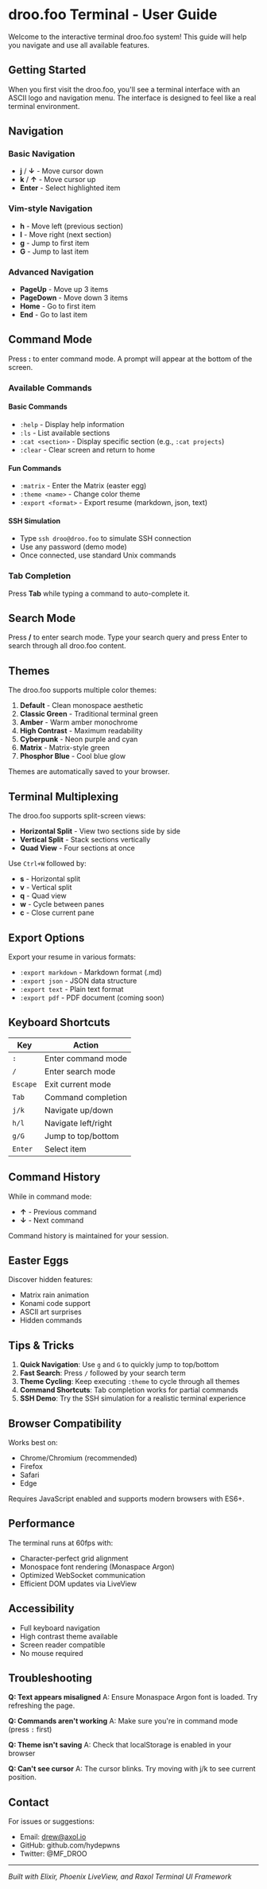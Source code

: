 # droo.foo Terminal - User Guide

Welcome to the interactive terminal droo.foo system! This guide will help you navigate and use all available features.

## Getting Started

When you first visit the droo.foo, you'll see a terminal interface with an ASCII logo and navigation menu. The interface is designed to feel like a real terminal environment.

## Navigation

### Basic Navigation
- **j** / **↓** - Move cursor down
- **k** / **↑** - Move cursor up
- **Enter** - Select highlighted item

### Vim-style Navigation
- **h** - Move left (previous section)
- **l** - Move right (next section)
- **g** - Jump to first item
- **G** - Jump to last item

### Advanced Navigation
- **PageUp** - Move up 3 items
- **PageDown** - Move down 3 items
- **Home** - Go to first item
- **End** - Go to last item

## Command Mode

Press **:** to enter command mode. A prompt will appear at the bottom of the screen.

### Available Commands

#### Basic Commands
- `:help` - Display help information
- `:ls` - List available sections
- `:cat <section>` - Display specific section (e.g., `:cat projects`)
- `:clear` - Clear screen and return to home

#### Fun Commands
- `:matrix` - Enter the Matrix (easter egg)
- `:theme <name>` - Change color theme
- `:export <format>` - Export resume (markdown, json, text)

#### SSH Simulation
- Type `ssh droo@droo.foo` to simulate SSH connection
- Use any password (demo mode)
- Once connected, use standard Unix commands

### Tab Completion
Press **Tab** while typing a command to auto-complete it.

## Search Mode

Press **/** to enter search mode. Type your search query and press Enter to search through all droo.foo content.

## Themes

The droo.foo supports multiple color themes:

1. **Default** - Clean monospace aesthetic
2. **Classic Green** - Traditional terminal green
3. **Amber** - Warm amber monochrome
4. **High Contrast** - Maximum readability
5. **Cyberpunk** - Neon purple and cyan
6. **Matrix** - Matrix-style green
7. **Phosphor Blue** - Cool blue glow

Themes are automatically saved to your browser.

## Terminal Multiplexing

The droo.foo supports split-screen views:

- **Horizontal Split** - View two sections side by side
- **Vertical Split** - Stack sections vertically
- **Quad View** - Four sections at once

Use `Ctrl+W` followed by:
- **s** - Horizontal split
- **v** - Vertical split
- **q** - Quad view
- **w** - Cycle between panes
- **c** - Close current pane

## Export Options

Export your resume in various formats:

- `:export markdown` - Markdown format (.md)
- `:export json` - JSON data structure
- `:export text` - Plain text format
- `:export pdf` - PDF document (coming soon)

## Keyboard Shortcuts

| Key | Action |
|-----|--------|
| `:` | Enter command mode |
| `/` | Enter search mode |
| `Escape` | Exit current mode |
| `Tab` | Command completion |
| `j/k` | Navigate up/down |
| `h/l` | Navigate left/right |
| `g/G` | Jump to top/bottom |
| `Enter` | Select item |

## Command History

While in command mode:
- **↑** - Previous command
- **↓** - Next command

Command history is maintained for your session.

## Easter Eggs

Discover hidden features:
- Matrix rain animation
- Konami code support
- ASCII art surprises
- Hidden commands

## Tips & Tricks

1. **Quick Navigation**: Use `g` and `G` to quickly jump to top/bottom
2. **Fast Search**: Press `/` followed by your search term
3. **Theme Cycling**: Keep executing `:theme` to cycle through all themes
4. **Command Shortcuts**: Tab completion works for partial commands
5. **SSH Demo**: Try the SSH simulation for a realistic terminal experience

## Browser Compatibility

Works best on:
- Chrome/Chromium (recommended)
- Firefox
- Safari
- Edge

Requires JavaScript enabled and supports modern browsers with ES6+.

## Performance

The terminal runs at 60fps with:
- Character-perfect grid alignment
- Monospace font rendering (Monaspace Argon)
- Optimized WebSocket communication
- Efficient DOM updates via LiveView

## Accessibility

- Full keyboard navigation
- High contrast theme available
- Screen reader compatible
- No mouse required

## Troubleshooting

**Q: Text appears misaligned**
A: Ensure Monaspace Argon font is loaded. Try refreshing the page.

**Q: Commands aren't working**
A: Make sure you're in command mode (press `:` first)

**Q: Theme isn't saving**
A: Check that localStorage is enabled in your browser

**Q: Can't see cursor**
A: The cursor blinks. Try moving with j/k to see current position.

## Contact

For issues or suggestions:
- Email: drew@axol.io
- GitHub: github.com/hydepwns
- Twitter: @MF_DROO

---

*Built with Elixir, Phoenix LiveView, and Raxol Terminal UI Framework*